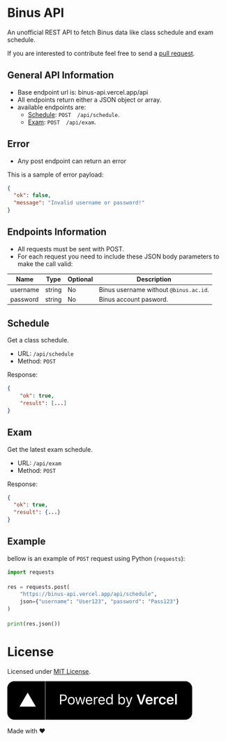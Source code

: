 # Binus API

An unofficial REST API to fetch Binus data like class schedule and exam schedule.

If you are interested to contribute feel free to send a [pull request](https://github.com/MrMissx/binus_api/pulls).


## General API Information

- Base endpoint url is: binus-api.vercel.app/api
- All endpoints return either a JSON object or array.
- available endpoints are:
    - [Schedule](https://github.com/MrMissx/binus_api#schedule): `POST  /api/schedule`.
    - [Exam](https://github.com/MrMissx/binus_api#exam): `POST  /api/exam`.


## Error

- Any post endpoint can return an error

This is a sample of error payload:
```json
{
  "ok": false,
  "message": "Invalid username or password!"
}
```

## Endpoints Information

- All requests must be sent with POST.
- For each request you need to include these JSON body parameters to make the call valid:

Name  | Type    | Optional | Description
----- | ------- | ------ | ------
username| string | No | Binus username without `@binus.ac.id`.
password | string | No | Binus account pasword.


## Schedule

Get a class schedule.

- URL: `/api/schedule`
- Method: `POST`

Response: 
```json
{
    "ok": true,
    "result": [...]
}
```


## Exam

Get the latest exam schedule.

- URL: `/api/exam`
- Method: `POST`

Response:
```json
{
  "ok": true,
  "result": {...}
}
```


## Example

bellow is an example of `POST` request using Python (`requests`):

```python
import requests

res = requests.post(
    "https://binus-api.vercel.app/api/schedule",
    json={"username": "User123", "password": "Pass123"}
)

print(res.json())
```


# License
Licensed under [MIT License](https://github.com/mrmissx/binus_api/blob/master/LICENSE).

[![](https://raw.githubusercontent.com/abumalick/powered-by-vercel/master/powered-by-vercel.svg)](https://vercel.com/?utm_source=powered-by-vercel)

Made with ❤️
